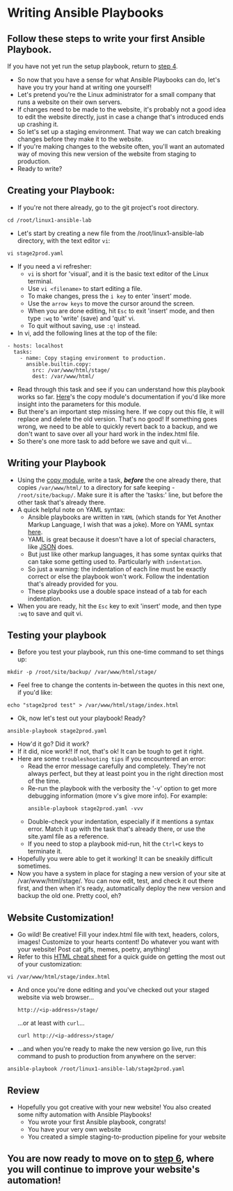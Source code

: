 # Writing Ansible Playbooks
## Follow these steps to write your first Ansible Playbook.
If you have not yet run the setup playbook, return to [step 4](./4_run_playbooks.md).
* So now that you have a sense for what Ansible Playbooks can do, let's have you try your hand at writing one yourself!
* Let's pretend you're the Linux administrator for a small company that runs a website on their own servers.
* If changes need to be made to the website, it's probably not a good idea to edit the website directly, just in case a change that's introduced ends up crashing it.
* So let's set up a staging environment. That way we can catch breaking changes before they make it to the website. 
* If you're making changes to the website often, you'll want an automated way of moving this new version of the website from staging to production.
* Ready to write?
## Creating your Playbook:
* If you're not there already, go to the git project's root directory.
```
cd /root/linux1-ansible-lab
```
* Let's start by creating a new file from the /root/linux1-ansible-lab directory, with the text editor `vi`:
```
vi stage2prod.yaml
```
* If you need a vi refresher:
    * `vi` is short for 'visual', and it is the basic text editor of the Linux terminal.
    * Use `vi <filename>` to start editing a file.
    * To make changes, press the `i key` to enter 'insert' mode.
    * Use the `arrow keys` to move the cursor around the screen.
    * When you are done editing, hit `Esc` to exit 'insert' mode, and then type `:wq` to 'write' (save) and 'quit' vi.
    * To quit without saving, use `:q!` instead.
* In vi, add the following lines at the top of the file:
```
- hosts: localhost
  tasks:
    - name: Copy staging environment to production.
      ansible.builtin.copy:
        src: /var/www/html/stage/
        dest: /var/www/html/
```
* Read through this task and see if you can understand how this playbook works so far. [Here](https://docs.ansible.com/ansible/latest/collections/ansible/builtin/copy_module.html)'s the copy module's documentation if you'd like more insight into the parameters for this module.
* But there's an important step missing here. If we copy out this file, it will replace and delete the old version. That's no good! If something goes wrong, we need to be able to quickly revert back to a backup, and we don't want to save over all your hard work in the index.html file.
* So there's one more task to add before we save and quit vi...
## Writing your Playbook
* Using the [copy module](https://docs.ansible.com/ansible/latest/collections/ansible/builtin/copy_module.html), write a task, <b><i>before</i></b> the one already there, that copies `/var/www/html/` to a directory for safe keeping - `/root/site/backup/`. Make sure it is after the 'tasks:' line, but before the other task that's already there.
* A quick helpful note on YAML syntax:
    * Ansible playbooks are written in `YAML` (which stands for Yet Another Markup Language, I wish that was a joke). More on YAML syntax [here](https://docs.ansible.com/ansible/latest/reference_appendices/YAMLSyntax.html).
    * YAML is great because it doesn't have a lot of special characters, like [JSON](https://builtin.com/software-engineering-perspectives/yaml-vs-json) does.
    * But just like other markup languages, it has some syntax quirks that can take some getting used to. Particularly with `indentation`.
    * So just a warning: the indentation of each line must be exactly correct or else the playbook won't work. Follow the indentation that's already provided for you.
    * These playbooks use a double space instead of a tab for each indentation.
* When you are ready, hit the `Esc` key to exit 'insert' mode, and then type `:wq` to save and quit vi.
## Testing your playbook
* Before you test your playbook, run this one-time command to set things up:
```
mkdir -p /root/site/backup/ /var/www/html/stage/
```
* Feel free to change the contents in-between the quotes in this next one, if you'd like:
```
echo "stage2prod test" > /var/www/html/stage/index.html
```
* Ok, now let's test out your playbook! Ready?
```
ansible-playbook stage2prod.yaml
```
* How'd it go? Did it work?
* If it did, nice work!! If not, that's ok! It can be tough to get it right. 
* Here are some `troubleshooting tips` if you encountered an error:
    * Read the error message carefully and completely. They're not always perfect, but they at least point you in the right direction most of the time.
    * Re-run the playbook with the verbosity the '-v' option to get more debugging information (more v's give more info). For example:
        ```
        ansible-playbook stage2prod.yaml -vvv
        ```
    * Double-check your indentation, especially if it mentions a syntax error. Match it up with the task that's already there, or use the site.yaml file as a reference.
    * If you need to stop a playbook mid-run, hit the `Ctrl+C` keys to terminate it.
* Hopefully you were able to get it working! It can be sneakily difficult sometimes.
* Now you have a system in place for staging a new version of your site at /var/www/html/stage/. You can now edit, test, and check it out there first, and then when it's ready, automatically deploy the new version and backup the old one. Pretty cool, eh?
## Website Customization!
* Go wild! Be creative! Fill your index.html file with text, headers, colors, images! Customize to your hearts content! Do whatever you want with your website! Post cat gifs, memes, poetry, anything!
* Refer to this [HTML cheat sheet](https://web.stanford.edu/group/csp/cs21/htmlcheatsheet.pdf) for a quick guide on getting the most out of your customization:
```
vi /var/www/html/stage/index.html
```
* And once you're done editing and you've checked out your staged website via web browser...
    ```
    http://<ip-address>/stage/
    ```
    ...or at least with `curl`...
    ```
    curl http://<ip-address>/stage/
    ```
* ...and when you're ready to make the new version go live, run this command to push to production from anywhere on the server:
```
ansible-playbook /root/linux1-ansible-lab/stage2prod.yaml
```
## Review
* Hopefully you got creative with your new website! You also created some nifty automation with Ansible Playbooks!
    * You wrote your first Ansible playbook, congrats! 
    * You have your very own website
    * You created a simple staging-to-production pipeline for your website

## You are now ready to move on to [step 6](./6_automate_restore.md), where you will continue to improve your website's automation!
